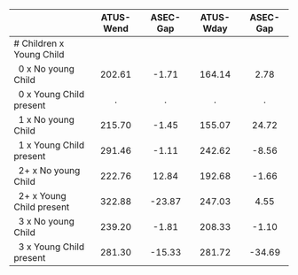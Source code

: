 
|                      |    ATUS-Wend |     ASEC-Gap |    ATUS-Wday |     ASEC-Gap |
| -------------------- | :----------: | :----------: | :----------: | :----------: |
| # Children x Young Child |              |              |              |              |
| &nbsp;&nbsp;0 x No young Child |       202.61 |        -1.71 |       164.14 |         2.78 |
| &nbsp;&nbsp;0 x Young Child present |            . |            . |            . |            . |
| &nbsp;&nbsp;1 x No young Child |       215.70 |        -1.45 |       155.07 |        24.72 |
| &nbsp;&nbsp;1 x Young Child present |       291.46 |        -1.11 |       242.62 |        -8.56 |
| &nbsp;&nbsp;2+ x No young Child |       222.76 |        12.84 |       192.68 |        -1.66 |
| &nbsp;&nbsp;2+ x Young Child present |       322.88 |       -23.87 |       247.03 |         4.55 |
| &nbsp;&nbsp;3 x No young Child |       239.20 |        -1.81 |       208.33 |        -1.10 |
| &nbsp;&nbsp;3 x Young Child present |       281.30 |       -15.33 |       281.72 |       -34.69 |

